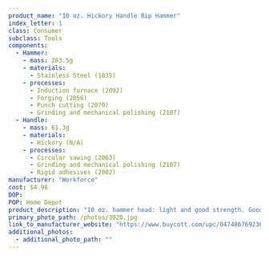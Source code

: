 ```yaml
---
product_name: "10 oz. Hickory Handle Rip Hammer"
index_letter: 1
class: Consumer
subclass: Tools
components:
  - Hammer:
    - mass: 283.5g
    - materials:
      - Stainless Steel (1035)
    - processes:
      - Induction furnace (2092)
      - Forging (2056)
      - Punch cutting (2070)
      - Grinding and mechanical polishing (2107)
  - Handle:
    - mass: 61.3g
    - materials:
      - Hickory (N/A)
    - processes:
      - Circular sawing (2063)
      - Grinding and mechanical polishing (2107)
      - Rigid adhesives (2002)
manufacturer: "Workforce"
cost: $4.98
DOP: 
POP: Home Depot
product_description: "10 oz. hammer head: light and good strength. Good design for DIY at home. Very good price with good quality."
primary_photo_path: /photos/3020.jpg
link_to_manufacturer_website: "https://www.buycott.com/upc/047486769236/workforce-10-oz-hickory-handle-rip-hammer"
additional_photos:
  - additional_photo_path: ""
---
```

